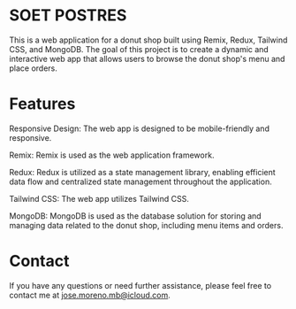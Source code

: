 # SOET POSTRES
This is a web application for a donut shop built using Remix, Redux, Tailwind CSS, and MongoDB. The goal of this project is to create a dynamic and interactive web app that allows users to browse the donut shop's menu and place orders.

# Features
Responsive Design: The web app is designed to be mobile-friendly and responsive.

Remix: Remix is used as the web application framework.

Redux: Redux is utilized as a state management library, enabling efficient data flow and centralized state management throughout the application.

Tailwind CSS: The web app utilizes Tailwind CSS.

MongoDB: MongoDB is used as the database solution for storing and managing data related to the donut shop, including menu items and orders. 

# Contact
If you have any questions or need further assistance, please feel free to contact me at jose.moreno.mb@icloud.com.
